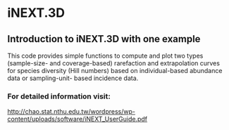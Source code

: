# iNEXT.3D
## Introduction to iNEXT.3D with one example
This code provides simple functions to compute and plot two types (sample-size- and coverage-based) rarefaction and extrapolation curves for species diversity (Hill numbers) based on individual-based abundance data or sampling-unit- based incidence data.
### For detailed information visit: 
http://chao.stat.nthu.edu.tw/wordpress/wp-content/uploads/software/iNEXT_UserGuide.pdf
